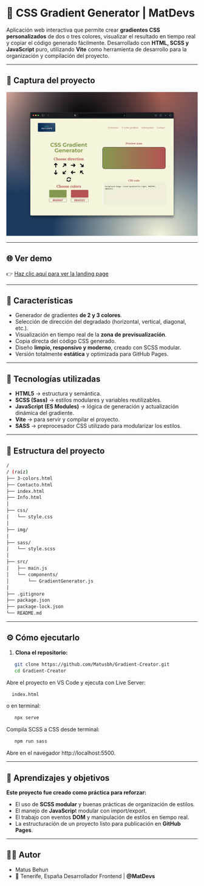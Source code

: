 # 🎨 CSS Gradient Generator | MatDevs

Aplicación web interactiva que permite crear **gradientes CSS personalizados** de dos o tres colores, visualizar el resultado en tiempo real y copiar el código generado fácilmente.
Desarrollado con **HTML, SCSS y JavaScript** puro, utilizando **Vite** como herramienta de desarrollo para la organización y compilación del proyecto.

---

## 📸 Captura del proyecto

![Vista previa del proyecto](./img/Vista-previa-bien.webp)

---

## 🌐 Ver demo

👉 [Haz clic aquí para ver la landing page](https://matusbh.github.io/Gradient-Creator/)

---

## 🚀 Características

- Generador de gradientes **de 2 y 3 colores**.  
- Selección de dirección del degradado (horizontal, vertical, diagonal, etc.).  
- Visualización en tiempo real de la **zona de previsualización**.  
- Copia directa del código CSS generado.  
- Diseño **limpio, responsivo y moderno**, creado con SCSS modular.  
- Versión totalmente **estática** y optimizada para GitHub Pages.

---

## 🧱 Tecnologías utilizadas

- **HTML5** → estructura y semántica.  
- **SCSS (Sass)** → estilos modulares y variables reutilizables.  
- **JavaScript (ES Modules)** → lógica de generación y actualización dinámica del gradiente.
- **Vite** → para servir y compilar el proyecto.  
-  **SASS** → preprocesador CSS utilizado para modularizar los estilos.

---

## 📁 Estructura del proyecto
```bash
/
/ (raíz)
├── 3-colors.html
├── Contacto.html
├── index.html
├── Info.html
│
├── css/
│   └── style.css
│
├── img/
│   
├── sass/                      
│   └── style.scss
│
├── src/
│   ├── main.js
│   └── components/
│       └── GradientGenerator.js
│
├── .gitignore
├── package.json
├── package-lock.json
└── README.md
```

---

## ⚙️ Cómo ejecutarlo

1. **Clona el repositorio:**
```bash
   git clone https://github.com/Matusbh/Gradient-Creator.git
   cd Gradient-Creator
 ```

Abre el proyecto en VS Code y ejecuta con Live Server:

 ```bash
   index.html
```

o en terminal:
```bash
   npx serve
```

Compila SCSS a CSS desde terminal:
```bash
   npm run sass
```

Abre en el navegador http://localhost:5500.

---

## 🧠 Aprendizajes y objetivos

**Este proyecto fue creado como práctica para reforzar:**
- El uso de **SCSS modular** y buenas prácticas de organización de estilos.
- El manejo de **JavaScrip**t modular con import/export.
- El trabajo con eventos **DOM** y manipulación de estilos en tiempo real.
- La estructuración de un proyecto listo para publicación en **GitHub Pages**.

---

## 🧑‍💻 Autor

- Matus Behun
- 📍 Tenerife, España
Desarrollador Frontend | **@MatDevs**





